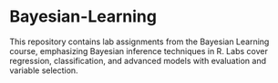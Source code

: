 # Bayesian-Learning
This repository contains lab assignments from the Bayesian Learning course, emphasizing Bayesian inference techniques in R. Labs cover regression, classification, and advanced models with evaluation and variable selection.
